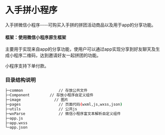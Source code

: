 # 入手拼小程序
入手拼微信小程序----可购买入手拼的拼团活动商品以及用于app的分享功能。

#### 框架：使用微信小程序原生框架

主要用于实现来自app的分享功能，使用户可以通过app实现分享到好友聊天及生成小程序二维码，达到邀请好友一起拼团的功能。

小程序支持下单付款。

### 目录结构说明

```bash
├─common 				// 存放公共文件
├─Component 		// 存放小程序自定义组件
├─image				  // 图片
├─pages					// 页面代码(wxml,js,wxss,json)
├─utils					// 公共js
├─wxParse				// 微信小程序富文本解析自定义组件
├─app.js
├─app.wxss
└─app.json
```

